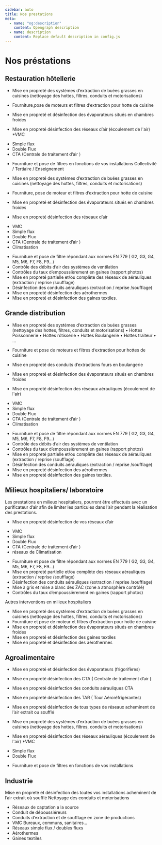 ```yaml
---
sidebar: auto
title: Nos prestations
meta:
  - name: "og:description"
    content: Opengraph description
  - name: description
    content: Replace default description in config.js
---
```


# Nos préstations

## Restauration hôtellerie
- Mise en propreté des systèmes d’extraction de buées grasses en cuisines (nettoyage des hottes, filtres, conduits et motorisations)
- Fourniture,pose de moteurs et filtres d’extraction pour hotte de cuisine
 
- Mise en propreté et désinfection des évaporateurs situés en chambres froides
 
- Mise en propreté désinfection des réseaux d’air (écoulement de l'air)
*VMC
* Simple flux
* Double Flux
* CTA (Centrale de traitement d’air )
- Fourniture et pose de filtres en fonctions de vos installations
Collectivité / Tertiaire / Enseignement
- Mise en propreté des systèmes d’extraction de buées grasses en cuisines (nettoyage des hottes, filtres, conduits et motorisations)
- Fourniture, pose de moteur et filtres d’extraction pour hotte de cuisine
 
- Mise en propreté et désinfection des évaporateurs situés en chambres froides
 
- Mise en propreté désinfection des réseaux d’air
* VMC
* Simple flux
* Double Flux
* CTA (Centrale de traitement d’air )
* Climatisation
- Fourniture et pose de filtre répondant aux normes EN 779 ( G2, G3, G4, M5, M6, F7, F8, F9…)
- Contrôle des débits d’air des systèmes de ventilation
- Contrôles du taux d’empoussièrement en gaines (rapport photos)
- Mise en propreté partielle et/ou complète des réseaux de aérauliques (extraction / reprise /soufflage)
- Désinfection des conduits aérauliques (extraction / reprise /soufflage)
- Mise en propreté désinfection des aérothermes
- Mise en propreté et désinfection des gaines textiles.
 
## Grande distribution
- Mise en propreté des systèmes d’extraction de buées grasses (nettoyage des hottes, filtres, conduits et motorisations)
• Hottes Poissonnerie
• Hottes rôtisserie
• Hottes Boulangerie
• Hottes traiteur
•  …
- Fourniture et pose de moteurs et filtres d’extraction pour hottes de cuisine
 
- Mise en propreté des conduits d’extractions fours en boulangerie
 
- Mise en propreté et désinfection des évaporateurs situés en chambres froides
 
- Mise en propreté désinfection des réseaux aérauliques (écoulement de l'air)
* VMC
* Simple flux
* Double Flux
* CTA (Centrale de traitement d’air )
* Climatisation
- Fourniture et pose de filtre répondant aux normes EN 779 ( G2, G3, G4, M5, M6, F7, F8, F9…)
- Contrôle des débits d’air des systèmes de ventilation
- Contrôles du taux d’empoussièrement en gaines (rapport photos)
- Mise en propreté partielle et/ou complète des réseaux de aérauliques (extraction / reprise /soufflage)
- Désinfection des conduits aérauliques (extraction / reprise /soufflage)
- Mise en propreté désinfection des aérothermes
- Mise en propreté désinfection des gaines textiles.
 
## Milieux hospitaliers/ laboratoire
Les prestations en milieux hospitaliers, pourront être effectués avec un purificateur d’air afin de limiter les particules dans l’air pendant la réalisation des prestations.
- Mise en propreté désinfection de vos réseaux d’air
* VMC
* Simple flux
* Double Flux
* CTA (Centrale de traitement d’air )
* réseaux de Climatisation
- Fourniture et pose de filtre répondant aux normes EN 779 ( G2, G3, G4, M5, M6, F7, F8, F9…)
- Mise en propreté partielle et/ou complète des réseaux aérauliques (extraction / reprise /soufflage)
- Désinfection des conduits aérauliques (extraction / reprise /soufflage)
- Mise à gris et mise a blanc des ZAC (zone a atmosphère contrôlé)
- Contrôles du taux d’empoussièrement en gaines (rapport photos)
 
Autres interventions en milieux hospitaliers
- Mise en propreté des systèmes d’extraction de buées grasses en cuisines (nettoyage des hottes, filtres, conduits et motorisations)
- Fourniture et pose de moteur et filtres d’extraction pour hotte de cuisine
- Mise en propreté et désinfection des évaporateurs situés en chambres froides
- Mise en propreté et désinfection des gaines textiles
- Mise en propreté et désinfection des aérothermes  
 
## Agroalimentaire
 
- Mise en propreté et désinfection des évaporateurs (frigorifères)
- Mise en propreté désinfection des CTA ( Centrale de traitement d’air )
- Mise en propreté désinfection des conduits aérauliques CTA
- Mise en propreté désinfection des TAR ( Tour Aéroréfrigérantes)
- Mise en propreté désinfection de tous types de réseaux acheminent de l’air extrait ou soufflé
 
- Mise en propreté des systèmes d’extraction de buées grasses en cuisines (nettoyage des hottes, filtres, conduits et motorisations)
- Mise en propreté désinfection des réseaux aérauliques (écoulement de l'air)
*VMC
* Simple flux
* Double Flux
- Fourniture et pose de filtres en fonctions de vos installations  
 
## Industrie
Mise en propreté et désinfection des toutes vos installations acheminent de l’air extrait où soufflé
Nettoyage des conduits et motorisations
- Réseaux de captation a la source
- Conduit de dépoussiéreurs
- Conduits d’extraction et de soufflage en zone de productions 
- VMC Bureaux, communs, sanitaires…
- Réseaux simple flux / doubles fluxs
- Aérothermes
- Gaines textiles
